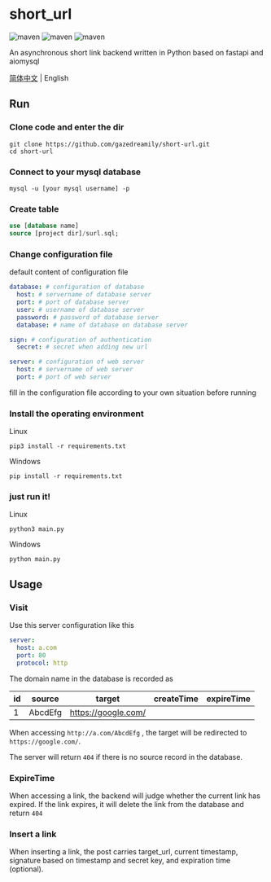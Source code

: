 # short_url
![maven](https://img.shields.io/badge/python-3.8%2B-blue)
![maven](https://img.shields.io/badge/fastapi-0.103.1-green)
![maven](https://img.shields.io/badge/aiomysql-0.1.1-orange)

An asynchronous short link backend written in Python based on fastapi and aiomysql

[简体中文](./README_CN.md) | English

## Run

### Clone code and enter the dir
```shell
git clone https://github.com/gazedreamily/short-url.git
cd short-url
```

### Connect to your mysql database
```shell
mysql -u [your mysql username] -p
```

### Create table
```sql
use [database name]
source [project dir]/surl.sql;
```

### Change configuration file
default content of configuration file
```yaml
database: # configuration of database
  host: # servername of database server
  port: # port of database server
  user: # username of database server
  password: # password of database server
  database: # name of database on database server

sign: # configuration of authentication
  secret: # secret when adding new url

server: # configuration of web server
  host: # servername of web server
  port: # port of web server
```
fill in the configuration file according to your own situation before running

### Install the operating environment
Linux
```shell
pip3 install -r requirements.txt
```

Windows
```shell
pip install -r requirements.txt
```

### just run it!
Linux
```shell
python3 main.py
```

Windows
```shell
python main.py
```

## Usage
### Visit
Use this server configuration like this
```yaml
server:
  host: a.com
  port: 80
  protocol: http
```
The domain name in the database is recorded as

| id  | source  | target              |  createTime  | expireTime |
|-----|---------|---------------------|--------------| -----------|
| 1   | AbcdEfg | https://google.com/ |              |            |

When accessing `http://a.com/AbcdEfg` , the target will be redirected to `https://google.com/`.

The server will return `404` if there is no source record in the database.

### ExpireTime
When accessing a link, the backend will judge whether the current link has expired. If the link expires, it will delete the link from the database and return `404` 

### Insert a link

When inserting a link, the post carries target_url, current timestamp, signature based on timestamp and secret key, and expiration time (optional).